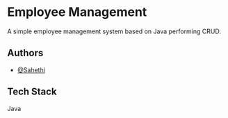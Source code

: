 
# Employee Management

A simple employee management system based on Java performing CRUD.


## Authors

- [@Sahethi](https://www.github.com/Sahethi)

  
## Tech Stack

Java
